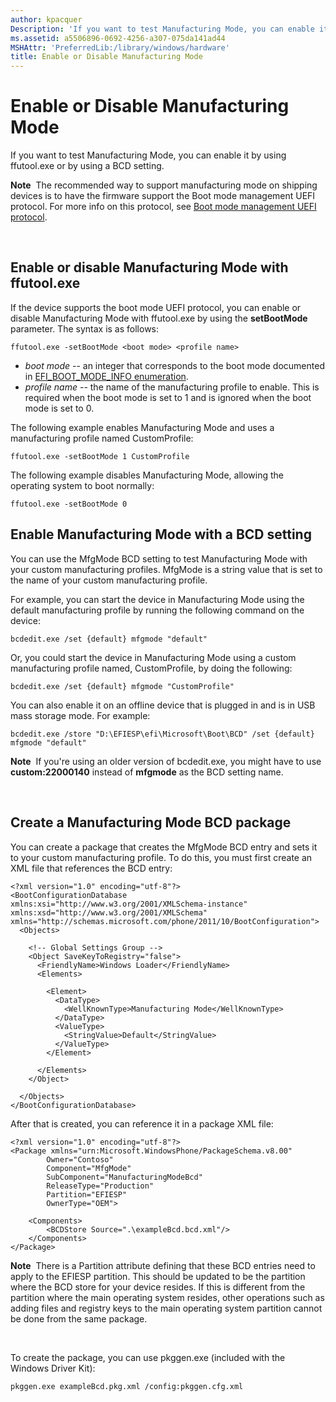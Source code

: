 ```yaml
---
author: kpacquer
Description: 'If you want to test Manufacturing Mode, you can enable it by using ffutool.exe or by using a BCD setting.'
ms.assetid: a5506896-0692-4256-a307-075da141ad44
MSHAttr: 'PreferredLib:/library/windows/hardware'
title: Enable or Disable Manufacturing Mode
---
```


# Enable or Disable Manufacturing Mode


If you want to test Manufacturing Mode, you can enable it by using ffutool.exe or by using a BCD setting.

**Note**  The recommended way to support manufacturing mode on shipping devices is to have the firmware support the Boot mode management UEFI protocol. For more info on this protocol, see [Boot mode management UEFI protocol](boot-mode-management-uefi-protocol.md).

 

## <span id="enable_or_disable_manufacturing_mode_with_ffutool.exe"></span><span id="ENABLE_OR_DISABLE_MANUFACTURING_MODE_WITH_FFUTOOL.EXE"></span>Enable or disable Manufacturing Mode with ffutool.exe


If the device supports the boot mode UEFI protocol, you can enable or disable Manufacturing Mode with ffutool.exe by using the **setBootMode** parameter. The syntax is as follows:

``` syntax
ffutool.exe -setBootMode <boot mode> <profile name>
```

-   *boot mode* -- an integer that corresponds to the boot mode documented in [EFI\_BOOT\_MODE\_INFO enumeration](efi-boot-mode-info-enumeration.md).
-   *profile name* -- the name of the manufacturing profile to enable. This is required when the boot mode is set to 1 and is ignored when the boot mode is set to 0.

The following example enables Manufacturing Mode and uses a manufacturing profile named CustomProfile:

``` syntax
ffutool.exe -setBootMode 1 CustomProfile
```

The following example disables Manufacturing Mode, allowing the operating system to boot normally:

``` syntax
ffutool.exe -setBootMode 0
```

## <span id="Enable_Manufacturing_Mode_with_a_BCD_setting"></span><span id="enable_manufacturing_mode_with_a_bcd_setting"></span><span id="ENABLE_MANUFACTURING_MODE_WITH_A_BCD_SETTING"></span>Enable Manufacturing Mode with a BCD setting


You can use the MfgMode BCD setting to test Manufacturing Mode with your custom manufacturing profiles. MfgMode is a string value that is set to the name of your custom manufacturing profile.

For example, you can start the device in Manufacturing Mode using the default manufacturing profile by running the following command on the device:

``` syntax
bcdedit.exe /set {default} mfgmode "default"
```

Or, you could start the device in Manufacturing Mode using a custom manufacturing profile named, CustomProfile, by doing the following:

``` syntax
bcdedit.exe /set {default} mfgmode "CustomProfile"
```

You can also enable it on an offline device that is plugged in and is in USB mass storage mode. For example:

``` syntax
bcdedit.exe /store "D:\EFIESP\efi\Microsoft\Boot\BCD" /set {default} mfgmode "default"
```

**Note**  If you're using an older version of bcdedit.exe, you might have to use **custom:22000140** instead of **mfgmode** as the BCD setting name.

 

## <span id="Create_a_Manufacturing_Mode_BCD_package"></span><span id="create_a_manufacturing_mode_bcd_package"></span><span id="CREATE_A_MANUFACTURING_MODE_BCD_PACKAGE"></span>Create a Manufacturing Mode BCD package


You can create a package that creates the MfgMode BCD entry and sets it to your custom manufacturing profile. To do this, you must first create an XML file that references the BCD entry:

``` syntax
<?xml version="1.0" encoding="utf-8"?>
<BootConfigurationDatabase xmlns:xsi="http://www.w3.org/2001/XMLSchema-instance" xmlns:xsd="http://www.w3.org/2001/XMLSchema" xmlns="http://schemas.microsoft.com/phone/2011/10/BootConfiguration">
  <Objects>

    <!-- Global Settings Group -->
    <Object SaveKeyToRegistry="false">
      <FriendlyName>Windows Loader</FriendlyName>
      <Elements>

        <Element>
          <DataType>
            <WellKnownType>Manufacturing Mode</WellKnownType>
          </DataType>
          <ValueType>
            <StringValue>Default</StringValue>
          </ValueType>
        </Element>

      </Elements>
    </Object>

  </Objects>
</BootConfigurationDatabase>
```

After that is created, you can reference it in a package XML file:

``` syntax
<?xml version="1.0" encoding="utf-8"?>
<Package xmlns="urn:Microsoft.WindowsPhone/PackageSchema.v8.00"
        Owner="Contoso"
        Component="MfgMode"
        SubComponent="ManufacturingModeBcd"
        ReleaseType="Production"
        Partition="EFIESP"
        OwnerType="OEM">

    <Components>
        <BCDStore Source=".\exampleBcd.bcd.xml"/>
    </Components>
</Package>
```

**Note**  There is a Partition attribute defining that these BCD entries need to apply to the EFIESP partition. This should be updated to be the partition where the BCD store for your device resides. If this is different from the partition where the main operating system resides, other operations such as adding files and registry keys to the main operating system partition cannot be done from the same package.

 

To create the package, you can use pkggen.exe (included with the Windows Driver Kit):

``` syntax
pkggen.exe exampleBcd.pkg.xml /config:pkggen.cfg.xml
```

 

 





